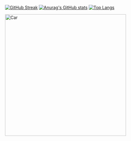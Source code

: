 [![GitHub Streak](https://streak-stats.demolab.com?user=WeissDotExe&theme=radical)](https://git.io/streak-stats)
[![Anurag's GitHub stats](https://github-readme-stats.vercel.app/api?username=WeissDotExe&theme=radical)](https://github.com/WeissDotExe/github-readme-stats)
[![Top Langs](https://github-readme-stats.vercel.app/api/top-langs/?username=WeissDotExe&layout=compact&theme=radical)](https://github.com/WeissDotExe/github-readme-stats)

<img align="center" alt="Car" width="400" src="https://s.yimg.com/ny/api/res/1.2/9mBlGynOdwi8Wzn3qegNqQ--/YXBwaWQ9aGlnaGxhbmRlcjt3PTcyMDtoPTQwNQ--/https://media.zenfs.com/en-US/cms/autos/Boldride/GTR_Snow_Launch_Control_Flamethrower.gif">
